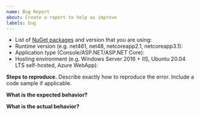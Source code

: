 ```yaml
---
name: Bug Report
about: Create a report to help us improve
labels: bug
---
```


* List of [NuGet packages](https://github.com/microsoft/ApplicationInsights-dotnet#nuget-packages) and version that you are using:
* Runtime version (e.g. net461, net48, netcoreapp2.1, netcoreapp3.1):
* Application type (Console/ASP.NET/ASP.NET Core):
* Hosting environment (e.g. Windows Server 2016 + IIS, Ubuntu 20.04 LTS self-hosted, Azure WebApp):

**Steps to reproduce.**
Describe exactly how to reproduce the error. Include a code sample if applicable.

**What is the expected behavior?**

**What is the actual behavior?**
